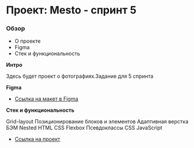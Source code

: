 # Проект: Mesto - спринт 5

### Обзор
* О проекте
* Figma
* Стек и функциональность

**Интро**

Здесь будет проект о фотографиях.Задание для 5 спринта

**Figma**

* [Ссылка на макет в Figma](https://www.figma.com/file/bjyvbKKJN2naO0ucURl2Z0/JavaScript.-Sprint-5?type=design&node-id=50160-2&t=FtrgQZ5RZ3rGgwz0-0)

**Стек и функциональность**

Grid-layout
Позиционирование блоков и элементов
Адаптивная верстка
БЭМ Nested
HTML
CSS
Flexbox
Псевдоклассы CSS
JavaScript

* [Ссылка на проект](https://kateitsme.github.io/mesto/)
